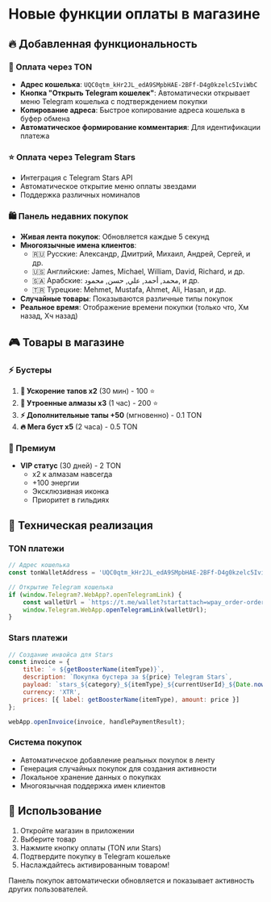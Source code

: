 # Новые функции оплаты в магазине

## 🔥 Добавленная функциональность

### 💎 Оплата через TON
- **Адрес кошелька**: `UQC0qtm_kHr2JL_edA9SMpbHAE-2BFf-D4g0kzelc5IviWbC`
- **Кнопка "Открыть Telegram кошелек"**: Автоматически открывает меню Telegram кошелька с подтверждением покупки
- **Копирование адреса**: Быстрое копирование адреса кошелька в буфер обмена
- **Автоматическое формирование комментария**: Для идентификации платежа

### ⭐ Оплата через Telegram Stars
- Интеграция с Telegram Stars API
- Автоматическое открытие меню оплаты звездами
- Поддержка различных номиналов

### 🛍️ Панель недавних покупок
- **Живая лента покупок**: Обновляется каждые 5 секунд
- **Многоязычные имена клиентов**:
  - 🇷🇺 Русские: Александр, Дмитрий, Михаил, Андрей, Сергей, и др.
  - 🇺🇸 Английские: James, Michael, William, David, Richard, и др.
  - 🇸🇦 Арабские: محمد, أحمد, علي, حسن, محمود, и др.
  - 🇹🇷 Турецкие: Mehmet, Mustafa, Ahmet, Ali, Hasan, и др.
- **Случайные товары**: Показываются различные типы покупок
- **Реальное время**: Отображение времени покупки (только что, Xм назад, Xч назад)

## 🎮 Товары в магазине

### ⚡ Бустеры
1. **🚀 Ускорение тапов x2** (30 мин) - 100 ⭐
2. **💎 Утроенные алмазы x3** (1 час) - 200 ⭐  
3. **⚡ Дополнительные тапы +50** (мгновенно) - 0.1 TON
4. **🔥 Мега буст x5** (2 часа) - 0.5 TON

### 👑 Премиум
- **VIP статус** (30 дней) - 2 TON
  - x2 к алмазам навсегда
  - +100 энергии
  - Эксклюзивная иконка
  - Приоритет в гильдиях

## 🔧 Техническая реализация

### TON платежи
```javascript
// Адрес кошелька
const tonWalletAddress = 'UQC0qtm_kHr2JL_edA9SMpbHAE-2BFf-D4g0kzelc5IviWbC';

// Открытие Telegram кошелька
if (window.Telegram?.WebApp?.openTelegramLink) {
    const walletUrl = `https://t.me/wallet?startattach=wpay_order-orderId__${Date.now()}`;
    window.Telegram.WebApp.openTelegramLink(walletUrl);
}
```

### Stars платежи
```javascript
// Создание инвойса для Stars
const invoice = {
    title: `⭐ ${getBoosterName(itemType)}`,
    description: `Покупка бустера за ${price} Telegram Stars`,
    payload: `stars_${category}_${itemType}_${currentUserId}_${Date.now()}`,
    currency: 'XTR',
    prices: [{ label: getBoosterName(itemType), amount: price }]
};

webApp.openInvoice(invoice, handlePaymentResult);
```

### Система покупок
- Автоматическое добавление реальных покупок в ленту
- Генерация случайных покупок для создания активности
- Локальное хранение данных о покупках
- Многоязычная поддержка имен клиентов

## 📱 Использование
1. Откройте магазин в приложении
2. Выберите товар
3. Нажмите кнопку оплаты (TON или Stars)
4. Подтвердите покупку в Telegram кошельке
5. Наслаждайтесь активированным товаром!

Панель покупок автоматически обновляется и показывает активность других пользователей.